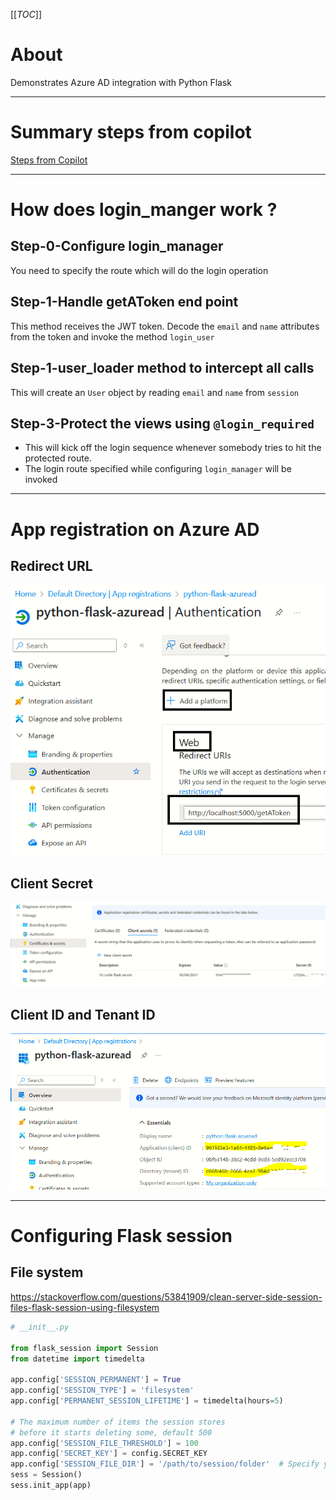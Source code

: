 [[_TOC_]]

# About
Demonstrates Azure AD integration with Python Flask

---

# Summary steps from copilot
[Steps from Copilot](docs/copilot.md)

----

# How does login_manger work ?

## Step-0-Configure login_manager
You need to specify the route which will do the login operation

## Step-1-Handle getAToken end point

This method receives the JWT token. Decode the `email` and `name` attributes from the token and invoke the method `login_user` 

## Step-1-user_loader method to intercept all calls

This will create an `User` object by reading `email` and `name` from `session`

## Step-3-Protect the views using `@login_required`

- This will kick off the login sequence whenever somebody tries to hit the protected route. 
- The login route specified while configuring `login_manager` will be invoked

---

# App registration on Azure AD

## Redirect URL
![alt text](docs/images/azure_app_registration.png)

## Client Secret

![alt text](docs/images/client_secret.png)

## Client ID and Tenant ID

![alt text](docs/images/client_id.png)

---

# Configuring Flask session

## File system 
https://stackoverflow.com/questions/53841909/clean-server-side-session-files-flask-session-using-filesystem

```python
# __init__.py

from flask_session import Session
from datetime import timedelta

app.config['SESSION_PERMANENT'] = True
app.config['SESSION_TYPE'] = 'filesystem'
app.config['PERMANENT_SESSION_LIFETIME'] = timedelta(hours=5)

# The maximum number of items the session stores 
# before it starts deleting some, default 500
app.config['SESSION_FILE_THRESHOLD'] = 100  
app.config['SECRET_KEY'] = config.SECRET_KEY
app.config['SESSION_FILE_DIR'] = '/path/to/session/folder'  # Specify your folder path here
sess = Session()
sess.init_app(app)
```

